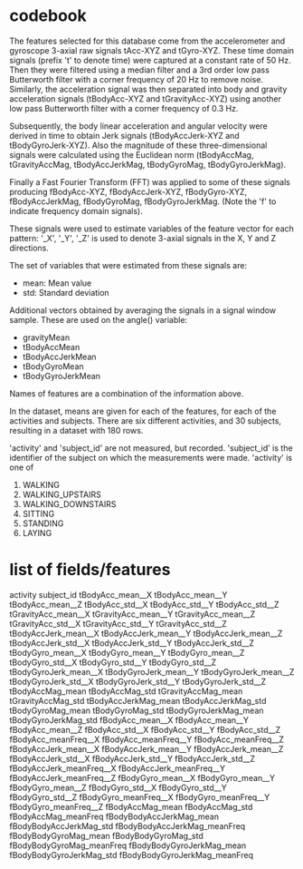 # codebook

The features selected for this database come from the accelerometer and gyroscope 3-axial raw signals tAcc-XYZ and tGyro-XYZ. These time domain signals (prefix 't' to denote time) were captured at a constant rate of 50 Hz. Then they were filtered using a median filter and a 3rd order low pass Butterworth filter with a corner frequency of 20 Hz to remove noise. Similarly, the acceleration signal was then separated into body and gravity acceleration signals (tBodyAcc-XYZ and tGravityAcc-XYZ) using another low pass Butterworth filter with a corner frequency of 0.3 Hz. 

Subsequently, the body linear acceleration and angular velocity were derived in time to obtain Jerk signals (tBodyAccJerk-XYZ and tBodyGyroJerk-XYZ). Also the magnitude of these three-dimensional signals were calculated using the Euclidean norm (tBodyAccMag, tGravityAccMag, tBodyAccJerkMag, tBodyGyroMag, tBodyGyroJerkMag). 

Finally a Fast Fourier Transform (FFT) was applied to some of these signals producing fBodyAcc-XYZ, fBodyAccJerk-XYZ, fBodyGyro-XYZ, fBodyAccJerkMag, fBodyGyroMag, fBodyGyroJerkMag. (Note the 'f' to indicate frequency domain signals). 

These signals were used to estimate variables of the feature vector for each pattern: '_X', '_Y', '_Z' is used to denote 3-axial signals in the X, Y and Z directions.

The set of variables that were estimated from these signals are: 

* mean: Mean value
* std: Standard deviation

Additional vectors obtained by averaging the signals in a signal window sample. These are used on the angle() variable:

* gravityMean
* tBodyAccMean
* tBodyAccJerkMean
* tBodyGyroMean
* tBodyGyroJerkMean

Names of features are a combination of the information above. 

In the dataset, means are given for each of the features, for each of the activities and subjects. There are six different activities, and 30 subjects, resulting in a dataset with 180 rows.


'activity' and 'subject_id' are not measured, but recorded. 'subject_id' is the identifier of the subject on which the measurements were made. 'activity' is one of
1. WALKING
2. WALKING_UPSTAIRS
3. WALKING_DOWNSTAIRS
4. SITTING
5. STANDING
6. LAYING

# list of fields/features
 activity 
 subject_id 
 tBodyAcc_mean__X 
 tBodyAcc_mean__Y 
 tBodyAcc_mean__Z 
 tBodyAcc_std__X 
 tBodyAcc_std__Y 
 tBodyAcc_std__Z 
 tGravityAcc_mean__X 
 tGravityAcc_mean__Y 
 tGravityAcc_mean__Z 
 tGravityAcc_std__X 
 tGravityAcc_std__Y 
 tGravityAcc_std__Z 
 tBodyAccJerk_mean__X 
 tBodyAccJerk_mean__Y 
 tBodyAccJerk_mean__Z 
 tBodyAccJerk_std__X 
 tBodyAccJerk_std__Y 
 tBodyAccJerk_std__Z 
 tBodyGyro_mean__X 
 tBodyGyro_mean__Y 
 tBodyGyro_mean__Z 
 tBodyGyro_std__X 
 tBodyGyro_std__Y 
 tBodyGyro_std__Z 
 tBodyGyroJerk_mean__X 
 tBodyGyroJerk_mean__Y 
 tBodyGyroJerk_mean__Z 
 tBodyGyroJerk_std__X 
 tBodyGyroJerk_std__Y 
 tBodyGyroJerk_std__Z 
 tBodyAccMag_mean 
 tBodyAccMag_std 
 tGravityAccMag_mean 
 tGravityAccMag_std 
 tBodyAccJerkMag_mean 
 tBodyAccJerkMag_std 
 tBodyGyroMag_mean 
 tBodyGyroMag_std 
 tBodyGyroJerkMag_mean 
 tBodyGyroJerkMag_std 
 fBodyAcc_mean__X 
 fBodyAcc_mean__Y 
 fBodyAcc_mean__Z 
 fBodyAcc_std__X 
 fBodyAcc_std__Y 
 fBodyAcc_std__Z 
 fBodyAcc_meanFreq__X 
 fBodyAcc_meanFreq__Y 
 fBodyAcc_meanFreq__Z 
 fBodyAccJerk_mean__X 
 fBodyAccJerk_mean__Y 
 fBodyAccJerk_mean__Z 
 fBodyAccJerk_std__X 
 fBodyAccJerk_std__Y 
 fBodyAccJerk_std__Z 
 fBodyAccJerk_meanFreq__X 
 fBodyAccJerk_meanFreq__Y 
 fBodyAccJerk_meanFreq__Z 
 fBodyGyro_mean__X 
 fBodyGyro_mean__Y 
 fBodyGyro_mean__Z 
 fBodyGyro_std__X 
 fBodyGyro_std__Y 
 fBodyGyro_std__Z 
 fBodyGyro_meanFreq__X 
 fBodyGyro_meanFreq__Y 
 fBodyGyro_meanFreq__Z 
 fBodyAccMag_mean 
 fBodyAccMag_std 
 fBodyAccMag_meanFreq 
 fBodyBodyAccJerkMag_mean 
 fBodyBodyAccJerkMag_std 
 fBodyBodyAccJerkMag_meanFreq 
 fBodyBodyGyroMag_mean 
 fBodyBodyGyroMag_std 
 fBodyBodyGyroMag_meanFreq 
 fBodyBodyGyroJerkMag_mean 
 fBodyBodyGyroJerkMag_std 
 fBodyBodyGyroJerkMag_meanFreq 

